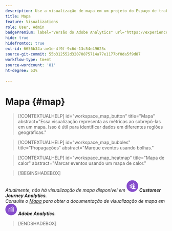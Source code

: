 ```yaml
---
description: Use a visualização de mapa em um projeto do Espaço de trabalho.
title: Mapa
feature: Visualizations
role: User, Admin
badgePremium: label="Versão do Adobe Analytics" url="https://experienceleague.adobe.com/docs/analytics/analyze/analysis-workspace/visualizations/map-visualization.html" tooltip="Selecione para ver a versão do Adobe Analytics deste artigo."
hide: true
hidefromtoc: true
exl-id: 6656b34a-ae1e-4f9f-9c6d-13c54e49625c
source-git-commit: 55b312552d32070875714a77e1177bf0da5f9d87
workflow-type: tm+mt
source-wordcount: '81'
ht-degree: 53%

---
```


# Mapa {#map}

<!-- markdownlint-disable MD034 -->

>[!CONTEXTUALHELP]
>id="workspace_map_button"
>title="Mapa"
>abstract="Essa visualização representa as métricas ao sobrepô-las em um mapa. Isso é útil para identificar dados em diferentes regiões geográficas."

<!-- markdownlint-enable MD034 -->

<!-- markdownlint-disable MD034 -->

>[!CONTEXTUALHELP]
>id="workspace_map_bubbles"
>title="Propagações"
>abstract="Marque eventos usando bolhas."

<!-- markdownlint-enable MD034 -->

<!-- markdownlint-disable MD034 -->

>[!CONTEXTUALHELP]
>id="workspace_map_heatmap"
>title="Mapa de calor"
>abstract="Marcar eventos usando um mapa de calor."

<!-- markdownlint-enable MD034 -->

>[!BEGINSHADEBOX]

_Atualmente, não há visualização de mapa disponível em_ ![CustomerJourneyAnalytics](/help/assets/icons/CustomerJourneyAnalytics.svg) _**Customer Journey Analytics**._<br/>_Consulte o [Mapa](https://experienceleague.adobe.com/en/docs/analytics/analyze/analysis-workspace/visualizations/map-visualization) para obter a documentação de visualização de mapa em_ ![AdobeAnalytics](/help/assets/icons/AdobeAnalytics.svg) _**Adobe Analytics**._

>[!ENDSHADEBOX]

